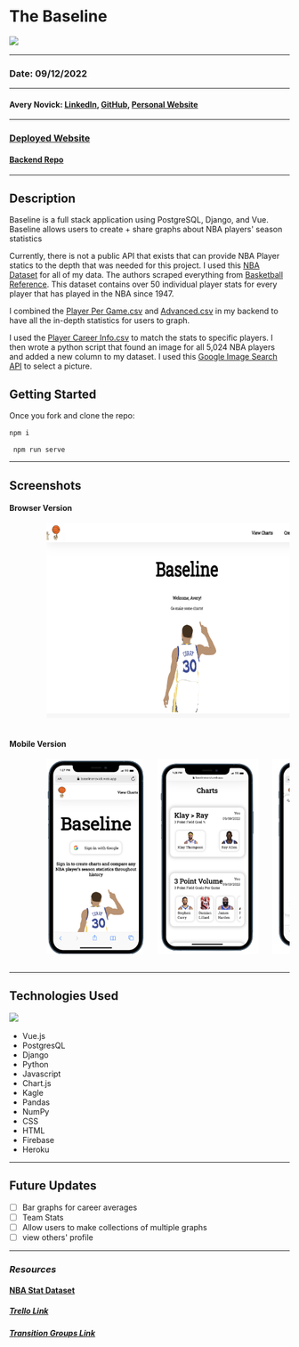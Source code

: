 # The Baseline

<img src="https://cdn.dribbble.com/users/613796/screenshots/4916110/basket_ball_spin.gif" height="300px">

---

### Date: 09/12/2022

---

#### Avery Novick: <a href="https://www.linkedin.com/in/avery-novick/" target="_blank" rel="noreferrer">LinkedIn</a>, <a href="https://github.com/anovick1" target="_blank" rel="noreferrer">GitHub</a>, <a href="averynovick.dev" target="_blank" rel="noreferrer">Personal Website</a>

---

### <a href="https://baselinenovick.web.app/" target="_blank" rel="noreferrer">Deployed Website</a>

#### <a href="https://github.com/anovick1/Baseline_Backend" target="_blank" rel="noreferrer">Backend Repo</a>

---

## Description

Baseline is a full stack application using PostgreSQL, Django, and Vue. Baseline allows users to create + share graphs about NBA players' season statistics

Currently, there is not a public API that exists that can provide NBA Player statics to the depth that was needed for this project. I used this [NBA Dataset](https://www.kaggle.com/datasets/sumitrodatta/nba-aba-baa-stats?select=Advanced.csv) for all of my data. The authors scraped everything from [Basketball Reference](https://www.basketball-reference.com/). This dataset contains over 50 individual player stats for every player that has played in the NBA since 1947.

I combined the [Player Per Game.csv](https://www.kaggle.com/datasets/sumitrodatta/nba-aba-baa-stats?select=Player+Per+Game.csv) and [Advanced.csv](https://www.kaggle.com/datasets/sumitrodatta/nba-aba-baa-stats?select=Advanced.csv) in my backend to have all the in-depth statistics for users to graph.

I used the [Player Career Info.csv](https://www.kaggle.com/datasets/sumitrodatta/nba-aba-baa-stats?select=Player+Career+Info.csv) to match the stats to specific players. I then wrote a python script that found an image for all 5,024 NBA players and added a new column to my dataset. I used this [Google Image Search API](https://rapidapi.com/Glavier/api/google-image-search1/) to select a picture.

## Getting Started

Once you fork and clone the repo:

```
npm i
```

```
 npm run serve
```

---

## Screenshots

#### Browser Version

<div style= "center">
    <pre>
        <img src="./public/images/web_home.png"  height="350">&nbsp;&nbsp;&nbsp;<img src="./public/images/web_view.png" height="350">&nbsp;&nbsp;&nbsp;<img src="./public/images/web_chartdetails.png" height="350">&nbsp;&nbsp;&nbsp;<img src="./public/images/web_create.png" height="350">&nbsp;&nbsp;&nbsp; <img src="./public/images/web_published.png" height="350">&nbsp;&nbsp;&nbsp;
    </pre>
</div>

#### Mobile Version

<div style= "center">
    <pre>
        <img src="./public/images/mobile-home.png"  height="350">&nbsp;&nbsp;&nbsp;<img src="./public/images/mobile-view.png" height="350">&nbsp;&nbsp;&nbsp;<img src="./public/images/mobile-chart.png" height="350">&nbsp;&nbsp;&nbsp;<img src="./public/images/mobile-create.png" height="350">&nbsp;&nbsp;&nbsp;<img src="./public/images/mobile-published.png" height="350">&nbsp;&nbsp;&nbsp;
    </pre>
</div>

---

## Technologies Used

<img style="center" src="https://camo.githubusercontent.com/89b2f60e16036406d95498e6412adaca1cebdfdd4aba014b5c8d5c4afcc46308/68747470733a2f2f692e696d6775722e636f6d2f534138636a73382e706e67"  width="500">

- Vue.js
- PostgresQL
- Django
- Python
- Javascript
- Chart.js
- Kagle
- Pandas
- NumPy
- CSS
- HTML
- Firebase
- Heroku

---

## Future Updates

- [ ] Bar graphs for career averages
- [ ] Team Stats
- [ ] Allow users to make collections of multiple graphs
- [ ] view others' profile

---

### **_Resources_**

#### [NBA Stat Dataset](https://www.kaggle.com/datasets/sumitrodatta/nba-aba-baa-stats?select=Advanced.csv)

##### [Trello Link](https://trello.com/b/8MOoe2VG/baseline)

##### [Transition Groups Link](https://vuejs.org/guide/built-ins/transition-group.html)
